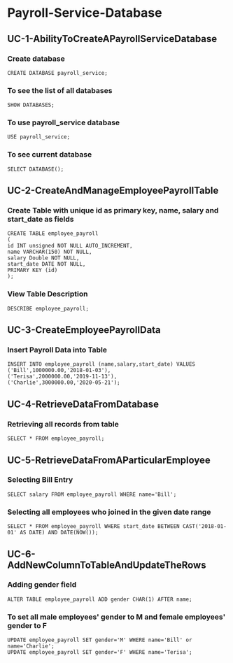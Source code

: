 # Payroll-Service-Database
## UC-1-AbilityToCreateAPayrollServiceDatabase
### Create database
```
CREATE DATABASE payroll_service;
```

### To see the list of all databases
```
SHOW DATABASES;
```

### To use payroll_service database
```
USE payroll_service;
```

### To see current database
```
SELECT DATABASE();
```

## UC-2-CreateAndManageEmployeePayrollTable
### Create Table with unique id as primary key, name, salary and start_date as fields
```
CREATE TABLE employee_payroll
(
id INT unsigned NOT NULL AUTO_INCREMENT,
name VARCHAR(150) NOT NULL,
salary Double NOT NULL,
start_date DATE NOT NULL,
PRIMARY KEY (id)
);
```

### View Table Description
```
DESCRIBE employee_payroll;
```

## UC-3-CreateEmployeePayrollData
### Insert Payroll Data into Table
```
INSERT INTO employee_payroll (name,salary,start_date) VALUES
('Bill',1000000.00,'2018-01-03'),
('Terisa',2000000.00,'2019-11-13'),
('Charlie',3000000.00,'2020-05-21');
```

## UC-4-RetrieveDataFromDatabase
### Retrieving all records from table
```
SELECT * FROM employee_payroll;
```

## UC-5-RetrieveDataFromAParticularEmployee
### Selecting Bill Entry
```
SELECT salary FROM employee_payroll WHERE name='Bill';
```

### Selecting all employees who joined in the given date range
```
SELECT * FROM employee_payroll WHERE start_date BETWEEN CAST('2018-01-01' AS DATE) AND DATE(NOW());
```

## UC-6-AddNewColumnToTableAndUpdateTheRows
### Adding gender field
```
ALTER TABLE employee_payroll ADD gender CHAR(1) AFTER name;
```

### To set all male employees' gender to M and female employees' gender to F
```
UPDATE employee_payroll SET gender='M' WHERE name='Bill' or name='Charlie';
UPDATE employee_payroll SET gender='F' WHERE name='Terisa';
```